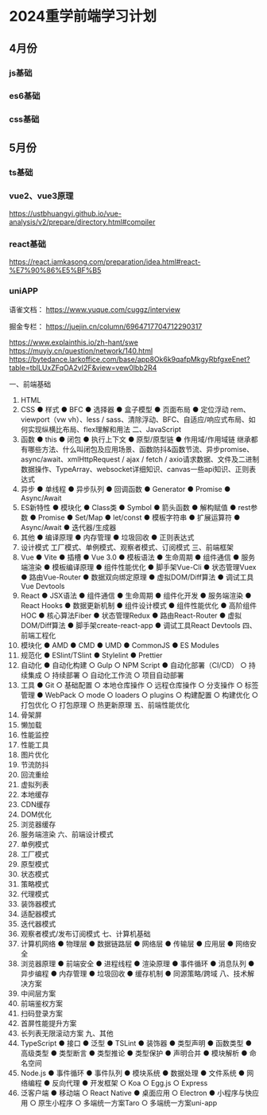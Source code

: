 # 2024重学前端学习计划
## 4月份
### js基础
### es6基础
### css基础

## 5月份
### ts基础
### vue2、vue3原理
https://ustbhuangyi.github.io/vue-analysis/v2/prepare/directory.html#compiler
### react基础
https://react.iamkasong.com/preparation/idea.html#react-%E7%90%86%E5%BF%B5
### uniAPP

语雀文档： https://www.yuque.com/cuggz/interview

掘金专栏： https://juejin.cn/column/6964717704712290317


https://www.explainthis.io/zh-hant/swe
https://muyiy.cn/question/network/140.html
https://bytedance.larkoffice.com/base/app8Ok6k9qafpMkgyRbfgxeEnet?table=tblLUxZFqOA2vI2F&view=vew0lbb2R4

一、前端基础
1. HTML
2. CSS
● 样式
● BFC
● 选择器
● 盒子模型
● 页面布局
● 定位浮动
rem、viewport（vw vh）、less / sass、清除浮动、BFC、自适应/响应式布局、如何实现纵横比布局、flex理解和用法
二、JavaScript
1. 函数
● this
● 闭包
● 执行上下文
● 原型/原型链
● 作用域/作用域链
继承都有哪些方法、什么叫闭包及应用场景、函数防抖&函数节流、异步promise、async/await、xmlHttpRequest / ajax / fetch / axio请求数据、文件及二进制数据操作、TypeArray、websocket详细知识、canvas一些api知识、正则表达式
2. 异步
● 单线程
● 异步队列
● 回调函数
● Generator
● Promise
● Async/Await
3. ES新特性
● 模块化
● Class类
● Symbol
● 箭头函数
● 解构赋值
● rest参数
● Promise
● Set/Map
● let/const
● 模板字符串
● 扩展运算符
● Async/Await
● 迭代器/生成器
4. 其他
● 编译原理
● 内存管理
● 垃圾回收
● 正则表达式
5. 设计模式
工厂模式、单例模式、观察者模式、订阅模式
三、前端框架
1. Vue
● Vite
● 插槽
● Vue 3.0
● 模板语法
● 生命周期
● 组件通信
● 服务端渲染
● 模板编译原理
● 组件性能优化
● 脚手架Vue-Cli
● 状态管理Vuex
● 路由Vue-Router
● 数据双向绑定原理
● 虚拟DOM/Diff算法
● 调试工具Vue Devtools
2. React
● JSX语法
● 组件通信
● 生命周期
● 组件化开发
● 服务端渲染
● React Hooks
● 数据更新机制
● 组件设计模式
● 组件性能优化
● 高阶组件HOC
● 核心算法Fiber
● 状态管理Redux
● 路由React-Router
● 虚拟DOM/Diff算法
● 脚手架create-react-app
● 调试工具React Devtools
四、前端工程化
1. 模块化
● AMD
● CMD
● UMD
● CommonJS
● ES Modules
2. 规范化
● ESlint/TSlint
● Stylelint
● Prettier
3. 自动化
● 自动化构建
  ○ Gulp
  ○ NPM Script
● 自动化部署（CI/CD）
  ○ 持续集成
  ○ 持续部署
  ○ 自动化工作流
  ○ 项目自动部署
4. 工具
● Git
  ○ 基础配置
  ○ 本地仓库操作
  ○ 远程仓库操作
  ○ 分支操作
  ○ 标签管理
● WebPack
  ○ mode
  ○ loaders
  ○ plugins
  ○ 构建配置
  ○ 构建优化
  ○ 打包优化
  ○ 打包原理
  ○ 热更新原理
五、前端性能优化
1. 骨架屏
2. 懒加载
3. 性能监控
4. 性能工具
5. 图片优化
6. 节流防抖
7. 回流重绘
8. 虚拟列表
9. 本地缓存
10. CDN缓存
11. DOM优化
12. 浏览器缓存
13. 服务端渲染
六、前端设计模式
1. 单例模式
2. 工厂模式
3. 原型模式
4. 状态模式
5. 策略模式
6. 代理模式
7. 装饰器模式
8. 适配器模式
9. 迭代器模式
10. 观察者模式/发布订阅模式
七、计算机基础
1. 计算机网络
● 物理层
● 数据链路层
● 网络层
● 传输层
● 应用层
● 网络安全
2. 浏览器原理
● 前端安全
● 进程线程
● 渲染原理
● 事件循环
● 消息队列
● 异步编程
● 内存管理
● 垃圾回收
● 缓存机制
● 同源策略/跨域
八、技术解决方案
1. 中间层方案
2. 前端鉴权方案
3. 扫码登录方案
4. 首屏性能提升方案
5. 长列表无限滚动方案
九、其他
1. TypeScript
● 接口
● 泛型
● TSLint
● 装饰器
● 类型声明
● 函数类型
● 高级类型
● 类型断言
● 类型推论
● 类型保护
● 声明合并
● 模块解析
● 命名空间
2. Node.js
● 事件循环
● 事件队列
● 模块系统
● 数据处理
● 文件系统
● 网络编程
● 反向代理
● 开发框架
  ○ Koa
  ○ Egg.js
  ○ Express
3. 泛客户端
● 移动端
  ○ React Native
● 桌面应用
  ○ Electron
● 小程序与快应用
  ○ 原生小程序
  ○ 多端统一方案Taro
  ○ 多端统一方案uni-app